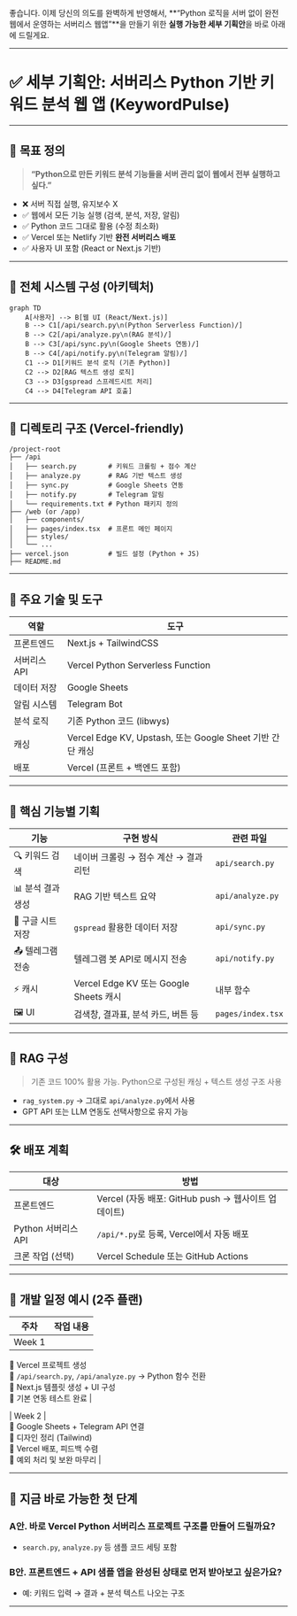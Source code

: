 좋습니다. 이제 당신의 의도를 완벽하게 반영해서, **“Python 로직을 서버 없이 완전 웹에서 운영하는 서버리스 웹앱”**을 만들기 위한 **실행 가능한 세부 기획안**을 바로 아래에 드릴게요.

---

# ✅ **세부 기획안: 서버리스 Python 기반 키워드 분석 웹 앱 (KeywordPulse)**

---

## 🎯 **목표 정의**

> **“Python으로 만든 키워드 분석 기능들을 서버 관리 없이 웹에서 전부 실행하고 싶다.”**

- ❌ 서버 직접 실행, 유지보수 X
- ✅ 웹에서 모든 기능 실행 (검색, 분석, 저장, 알림)
- ✅ Python 코드 그대로 활용 (수정 최소화)
- ✅ Vercel 또는 Netlify 기반 **완전 서버리스 배포**
- ✅ 사용자 UI 포함 (React or Next.js 기반)

---

## 🧩 **전체 시스템 구성 (아키텍처)**

```mermaid
graph TD
    A[사용자] --> B[웹 UI (React/Next.js)]
    B --> C1[/api/search.py\n(Python Serverless Function)/]
    B --> C2[/api/analyze.py\n(RAG 분석)/]
    B --> C3[/api/sync.py\n(Google Sheets 연동)/]
    B --> C4[/api/notify.py\n(Telegram 알림)/]
    C1 --> D1[키워드 분석 로직 (기존 Python)]
    C2 --> D2[RAG 텍스트 생성 로직]
    C3 --> D3[gspread 스프레드시트 처리]
    C4 --> D4[Telegram API 호출]
```

---

## 📁 디렉토리 구조 (Vercel-friendly)

```
/project-root
├── /api
│   ├── search.py        # 키워드 크롤링 + 점수 계산
│   ├── analyze.py       # RAG 기반 텍스트 생성
│   ├── sync.py          # Google Sheets 연동
│   ├── notify.py        # Telegram 알림
│   └── requirements.txt # Python 패키지 정의
├── /web (or /app)
│   ├── components/
│   ├── pages/index.tsx  # 프론트 메인 페이지
│   ├── styles/
│   └── ...
├── vercel.json          # 빌드 설정 (Python + JS)
├── README.md
```

---

## 🔧 주요 기술 및 도구

| 역할 | 도구 |
|------|------|
| 프론트엔드 | Next.js + TailwindCSS |
| 서버리스 API | Vercel Python Serverless Function |
| 데이터 저장 | Google Sheets |
| 알림 시스템 | Telegram Bot |
| 분석 로직 | 기존 Python 코드 (libwys) |
| 캐싱 | Vercel Edge KV, Upstash, 또는 Google Sheet 기반 간단 캐싱 |
| 배포 | Vercel (프론트 + 백엔드 포함) |

---

## 🔄 핵심 기능별 기획

| 기능 | 구현 방식 | 관련 파일 |
|------|-----------|-----------|
| 🔍 키워드 검색 | 네이버 크롤링 → 점수 계산 → 결과 리턴 | `api/search.py` |
| 📊 분석 결과 생성 | RAG 기반 텍스트 요약 | `api/analyze.py` |
| 💾 구글 시트 저장 | `gspread` 활용한 데이터 저장 | `api/sync.py` |
| 📤 텔레그램 전송 | 텔레그램 봇 API로 메시지 전송 | `api/notify.py` |
| ⚡ 캐시 | Vercel Edge KV 또는 Google Sheets 캐시 | 내부 함수 |
| 🖼️ UI | 검색창, 결과표, 분석 카드, 버튼 등 | `pages/index.tsx` |

---

## 🧠 RAG 구성

> 기존 코드 100% 활용 가능. Python으로 구성된 캐싱 + 텍스트 생성 구조 사용

- `rag_system.py` → 그대로 `api/analyze.py`에서 사용
- GPT API 또는 LLM 연동도 선택사항으로 유지 가능

---

## 🛠️ 배포 계획

| 대상 | 방법 |
|------|------|
| 프론트엔드 | Vercel (자동 배포: GitHub push → 웹사이트 업데이트) |
| Python 서버리스 API | `/api/*.py`로 등록, Vercel에서 자동 배포 |
| 크론 작업 (선택) | Vercel Schedule 또는 GitHub Actions |

---

## 📅 개발 일정 예시 (2주 플랜)

| 주차 | 작업 내용 |
|------|-----------|
| Week 1 |  
🔹 Vercel 프로젝트 생성  
🔹 `/api/search.py`, `/api/analyze.py` → Python 함수 전환  
🔹 Next.js 템플릿 생성 + UI 구성  
🔹 기본 연동 테스트 완료 |

| Week 2 |  
🔹 Google Sheets + Telegram API 연결  
🔹 디자인 정리 (Tailwind)  
🔹 Vercel 배포, 피드백 수렴  
🔹 예외 처리 및 보완 마무리 |

---

## 🚀 지금 바로 가능한 첫 단계

### A안. 바로 Vercel Python 서버리스 프로젝트 구조를 만들어 드릴까요?
- `search.py`, `analyze.py` 등 샘플 코드 세팅 포함

### B안. 프론트엔드 + API 샘플 앱을 완성된 상태로 먼저 받아보고 싶은가요?
- 예: 키워드 입력 → 결과 + 분석 텍스트 나오는 구조

---
